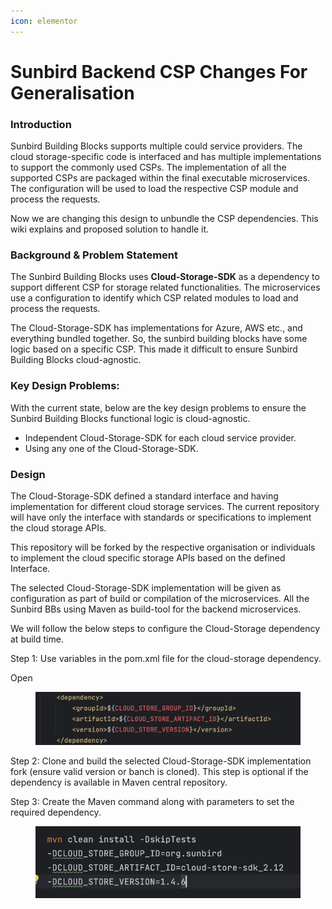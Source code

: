 ```yaml
---
icon: elementor
---
```


# Sunbird Backend CSP Changes For Generalisation

### Introduction <a href="#introduction" id="introduction"></a>

Sunbird Building Blocks supports multiple could service providers. The cloud storage-specific code is interfaced and has multiple implementations to support the commonly used CSPs. The implementation of all the supported CSPs are packaged within the final executable microservices. The configuration will be used to load the respective CSP module and process the requests.

Now we are changing this design to unbundle the CSP dependencies. This wiki explains and proposed solution to handle it.

### Background & Problem Statement <a href="#background-and-problem-statement" id="background-and-problem-statement"></a>

The Sunbird Building Blocks uses **Cloud-Storage-SDK** as a dependency to support different CSP for storage related functionalities. The microservices use a configuration to identify which CSP related modules to load and process the requests.

The Cloud-Storage-SDK has implementations for Azure, AWS etc., and everything bundled together. So, the sunbird building blocks have some logic based on a specific CSP. This made it difficult to ensure Sunbird Building Blocks cloud-agnostic.

### Key Design Problems: <a href="#key-design-problems" id="key-design-problems"></a>

With the current state, below are the key design problems to ensure the Sunbird Building Blocks functional logic is cloud-agnostic.

* Independent Cloud-Storage-SDK for each cloud service provider.
* Using any one of the Cloud-Storage-SDK.

### Design <a href="#design" id="design"></a>

The Cloud-Storage-SDK defined a standard interface and having implementation for different cloud storage services. The current repository will have only the interface with standards or specifications to implement the cloud storage APIs.

This repository will be forked by the respective organisation or individuals to implement the cloud specific storage APIs based on the defined Interface.

The selected Cloud-Storage-SDK implementation will be given as configuration as part of build or compilation of the microservices. All the Sunbird BBs using Maven as build-tool for the backend microservices.

We will follow the below steps to configure the Cloud-Storage dependency at build time.

Step 1: Use variables in the pom.xml file for the cloud-storage dependency.

Open&#x20;



<figure><img src="../../../.gitbook/assets/abc.jpg" alt=""><figcaption></figcaption></figure>

Step 2: Clone and build the selected Cloud-Storage-SDK implementation fork (ensure valid version or banch is cloned). This step is optional if the dependency is available in Maven central repository.

Step 3: Create the Maven command along with parameters to set the required dependency.



<figure><img src="../../../.gitbook/assets/Screenshot 2023-07-12 at 5.42.00 PM.png" alt=""><figcaption></figcaption></figure>

&#x20;
